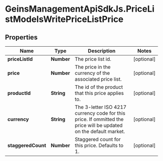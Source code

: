 # GeinsManagementApiSdkJs.PriceListModelsWritePriceListPrice

## Properties

Name | Type | Description | Notes
------------ | ------------- | ------------- | -------------
**priceListId** | **Number** | The price list id. | [optional] 
**price** | **Number** | The price in the currency of the associated price list. | [optional] 
**productId** | **String** | The id of the product that this price applies to. | [optional] 
**currency** | **String** | The 3-letter ISO 4217 currency code for this price. If ommitted the price will be updated on the default market. | [optional] 
**staggeredCount** | **Number** | Staggered count for this price. Defaults to 1. | [optional] 


